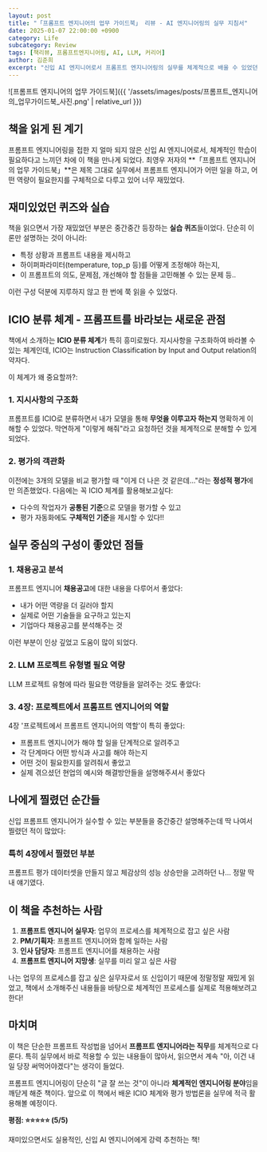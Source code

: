 ```yaml
---
layout: post
title: "「프롬프트 엔지니어의 업무 가이드북」 리뷰 - AI 엔지니어링의 실무 지침서"
date: 2025-01-07 22:00:00 +0900
category: Life
subcategory: Review
tags: [책리뷰, 프롬프트엔지니어링, AI, LLM, 커리어]
author: 김준희
excerpt: "신입 AI 엔지니어로서 프롬프트 엔지니어링의 실무를 체계적으로 배울 수 있었던 책. ICIO 분류 체계부터 실무 프로젝트 역할까지 담긴 실용적인 가이드북 리뷰"
---
```


![프롬프트 엔지니어의 업무 가이드북]({{ '/assets/images/posts/프롬프트_엔지니어의_업무가이드북_사진.png' | relative_url }})

## 책을 읽게 된 계기

프롬프트 엔지니어링을 접한 지 얼마 되지 않은 신입 AI 엔지니어로서, 체계적인 학습이 필요하다고 느끼던 차에 이 책을 만나게 되었다. 최영우 저자의 **「프롬프트 엔지니어의 업무 가이드북」**은 제목 그대로 실무에서 프롬프트 엔지니어가 어떤 일을 하고, 어떤 역량이 필요한지를 구체적으로 다루고 있어 너무 재밌었다.

## 재미있었던 퀴즈와 실습

책을 읽으면서 가장 재밌었던 부분은 중간중간 등장하는 **실습 퀴즈**들이었다. 단순히 이론만 설명하는 것이 아니라:

- 특정 상황과 프롬프트 내용을 제시하고
- 하이퍼파라미터(temperature, top_p 등)를 어떻게 조정해야 하는지,
- 이 프롬프트의 의도, 문제점, 개선해야 할 점들을 고민해볼 수 있는 문제 등..

이런 구성 덕분에 지루하지 않고 한 번에 쭉 읽을 수 있었다.

## ICIO 분류 체계 - 프롬프트를 바라보는 새로운 관점

책에서 소개하는 **ICIO 분류 체계**가 특히 흥미로웠다. 지시사항을 구조화하여 바라볼 수 있는 체계인데, ICIO는 Instruction Classification by Input and Output relation의 약자다.

이 체계가 왜 중요할까?:

### 1. 지시사항의 구조화
프롬프트를 ICIO로 분류하면서 내가 모델을 통해 **무엇을 이루고자 하는지** 명확하게 이해할 수 있었다. 막연하게 "이렇게 해줘"라고 요청하던 것을 체계적으로 분해할 수 있게 되었다.

### 2. 평가의 객관화
이전에는 3개의 모델을 비교 평가할 때 "이게 더 나은 것 같은데..."라는 **정성적 평가**에만 의존했었다. 다음에는 꼭 ICIO 체계를 활용해보고싶다:
- 다수의 작업자가 **공통된 기준**으로 모델을 평가할 수 있고
- 평가 자동화에도 **구체적인 기준**을 제시할 수 있다!!

## 실무 중심의 구성이 좋았던 점들

### 1. 채용공고 분석
프롬프트 엔지니어 **채용공고**에 대한 내용을 다루어서 좋았다:
- 내가 어떤 역량을 더 길러야 할지
- 실제로 어떤 기술들을 요구하고 있는지
- 기업마다 채용공고를 분석해주는 것

이런 부분이 인상 깊었고 도움이 많이 되었다.

### 2. LLM 프로젝트 유형별 필요 역량
LLM 프로젝트 유형에 따라 필요한 역량들을 알려주는 것도 좋았다:


### 3. 4장: 프로젝트에서 프롬프트 엔지니어의 역할

4장 '프로젝트에서 프롬프트 엔지니어의 역할'이 특히 좋았다:

- 프롬프트 엔지니어가 해야 할 일을 단계적으로 알려주고
- 각 단계마다 어떤 방식과 사고를 해야 하는지
- 어떤 것이 필요한지를 알려줘서 좋았고
- 실제 겪으셨던 현업의 예시와 해결방안들을 설명해주셔서 좋았다

## 나에게 찔렸던 순간들

신입 프롬프트 엔지니어가 실수할 수 있는 부분들을 중간중간 설명해주는데 딱 나여서 찔렸던 적이 많았다:

### 특히 4장에서 찔렸던 부분
프롬프트 평가 데이터셋을 만들지 않고 체감상의 성능 상승만을 고려하던 나... 정말 딱 내 얘기였다.

## 이 책을 추천하는 사람

1. **프롬프트 엔지니어 실무자**: 업무의 프로세스를 체계적으로 잡고 싶은 사람
2. **PM/기획자**: 프롬프트 엔지니어와 함께 일하는 사람
3. **인사 담당자**: 프롬프트 엔지니어를 채용하는 사람
4. **프롬프트 엔지니어 지망생**: 실무를 미리 알고 싶은 사람

나는 업무의 프로세스를 잡고 싶은 실무자로서 또 신입이기 때문에 정말정말 재밌게 읽었고, 책에서 소개해주신 내용들을 바탕으로 체계적인 프로세스를 실제로 적용해보려고 한다!

## 마치며

이 책은 단순한 프롬프트 작성법을 넘어서 **프롬프트 엔지니어라는 직무**를 체계적으로 다룬다. 특히 실무에서 바로 적용할 수 있는 내용들이 많아서, 읽으면서 계속 "아, 이건 내일 당장 써먹어야겠다"는 생각이 들었다.

프롬프트 엔지니어링이 단순히 "글 잘 쓰는 것"이 아니라 **체계적인 엔지니어링 분야**임을 깨닫게 해준 책이다. 앞으로 이 책에서 배운 ICIO 체계와 평가 방법론을 실무에 적극 활용해볼 예정이다.

**평점: ⭐⭐⭐⭐⭐ (5/5)**

재미있으면서도 실용적인, 신입 AI 엔지니어에게 강력 추천하는 책!